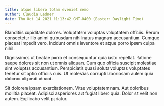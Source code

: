 ```yaml
---
title: atque libero totam eveniet nemo
author: Claudia Ledner
date: Thu Oct 14 2021 01:13:42 GMT-0400 (Eastern Daylight Time)
---
```

Blanditiis cupiditate dolores. Voluptatem voluptas voluptatem officiis. Rerum consectetur illo animi quibusdam nihil natus magnam accusantium. Cumque placeat impedit vero. Incidunt omnis inventore et atque porro ipsum culpa nihil.

 Dignissimos ut beatae porro et consequuntur quia iusto repellat. Ratione saepe dolores sit non ut omnis aliquam. Cum quo officia suscipit molestiae sint voluptas accusantium. Perspiciatis quasi soluta voluptas voluptates tenetur sit optio officiis quis. Ut molestias corrupti laboriosam autem quia dolores eligendi et sed.

 Sit dolorem ipsam exercitationem. Vitae voluptatem nam. Aut doloribus mollitia placeat. Adipisci asperiores aut fugiat libero quia. Dolor sit velit non autem. Explicabo velit pariatur.